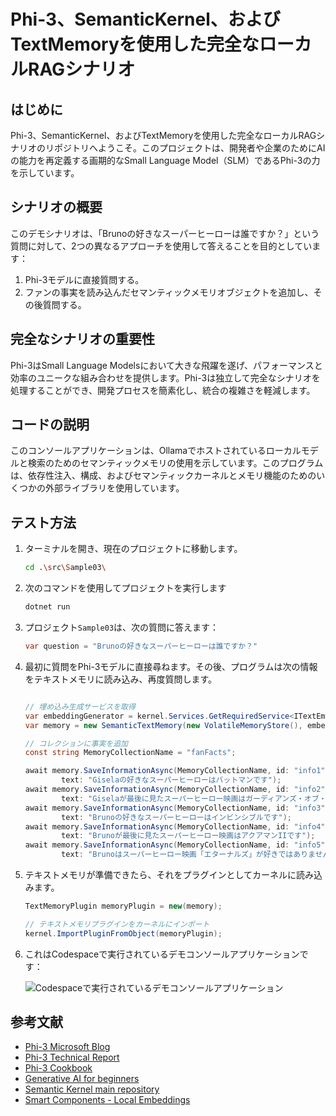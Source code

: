 # Phi-3、SemanticKernel、およびTextMemoryを使用した完全なローカルRAGシナリオ

## はじめに

Phi-3、SemanticKernel、およびTextMemoryを使用した完全なローカルRAGシナリオのリポジトリへようこそ。このプロジェクトは、開発者や企業のためにAIの能力を再定義する画期的なSmall Language Model（SLM）であるPhi-3の力を示しています。

## シナリオの概要

このデモシナリオは、「Brunoの好きなスーパーヒーローは誰ですか？」という質問に対して、2つの異なるアプローチを使用して答えることを目的としています：

1. Phi-3モデルに直接質問する。
2. ファンの事実を読み込んだセマンティックメモリオブジェクトを追加し、その後質問する。

## 完全なシナリオの重要性

Phi-3はSmall Language Modelsにおいて大きな飛躍を遂げ、パフォーマンスと効率のユニークな組み合わせを提供します。Phi-3は独立して完全なシナリオを処理することができ、開発プロセスを簡素化し、統合の複雑さを軽減します。

## コードの説明

このコンソールアプリケーションは、Ollamaでホストされているローカルモデルと検索のためのセマンティックメモリの使用を示しています。このプログラムは、依存性注入、構成、およびセマンティックカーネルとメモリ機能のためのいくつかの外部ライブラリを使用しています。

## テスト方法

1. ターミナルを開き、現在のプロジェクトに移動します。

    ```bash
    cd .\src\Sample03\
    ```

1. 次のコマンドを使用してプロジェクトを実行します

    ```bash
    dotnet run
    ```

1. プロジェクト`Sample03`は、次の質問に答えます：

    ```csharp
    var question = "Brunoの好きなスーパーヒーローは誰ですか？"
    ```

1. 最初に質問をPhi-3モデルに直接尋ねます。その後、プログラムは次の情報をテキストメモリに読み込み、再度質問します。

    ```csharp

    // 埋め込み生成サービスを取得
    var embeddingGenerator = kernel.Services.GetRequiredService<ITextEmbeddingGenerationService>();
    var memory = new SemanticTextMemory(new VolatileMemoryStore(), embeddingGenerator);

    // コレクションに事実を追加
    const string MemoryCollectionName = "fanFacts";

    await memory.SaveInformationAsync(MemoryCollectionName, id: "info1",
            text: "Giselaの好きなスーパーヒーローはバットマンです");
    await memory.SaveInformationAsync(MemoryCollectionName, id: "info2",
            text: "Giselaが最後に見たスーパーヒーロー映画はガーディアンズ・オブ・ギャラクシー Vol 3です");
    await memory.SaveInformationAsync(MemoryCollectionName, id: "info3",
            text: "Brunoの好きなスーパーヒーローはインビンシブルです");
    await memory.SaveInformationAsync(MemoryCollectionName, id: "info4",
            text: "Brunoが最後に見たスーパーヒーロー映画はアクアマンIIです");
    await memory.SaveInformationAsync(MemoryCollectionName, id: "info5",
            text: "Brunoはスーパーヒーロー映画「エターナルズ」が好きではありません");
    ```

1. テキストメモリが準備できたら、それをプラグインとしてカーネルに読み込みます。

    ```csharp
    TextMemoryPlugin memoryPlugin = new(memory);

    // テキストメモリプラグインをカーネルにインポート
    kernel.ImportPluginFromObject(memoryPlugin);
    ```

1. これはCodespaceで実行されているデモコンソールアプリケーションです：

    ![Codespaceで実行されているデモコンソールアプリケーション](./img/10RAGPhi3.gif)

## 参考文献

- [Phi-3 Microsoft Blog](https://aka.ms/phi3blog-april)
- [Phi-3 Technical Report](https://aka.ms/phi3-tech-report)
- [Phi-3 Cookbook](https://aka.ms/Phi-3CookBook)
- [Generative AI for beginners](https://github.com/microsoft/generative-ai-for-beginners)
- [Semantic Kernel main repository](https://github.com/microsoft/semantic-kernel)
- [Smart Components - Local Embeddings](https://github.com/dotnet-smartcomponents/smartcomponents/blob/main/docs/local-embeddings.md)
